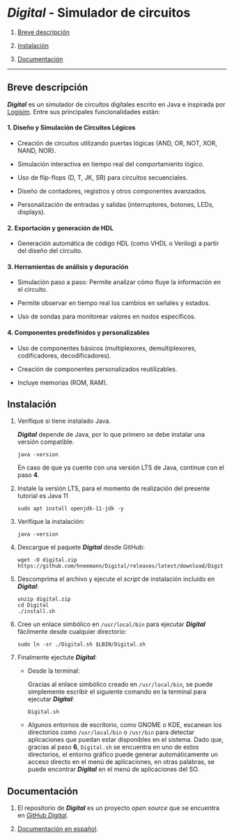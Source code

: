 # *Digital* - Simulador de circuitos

1. [Breve descripción](#breve-descripción)

2. [Instalación](#instalación)

3. [Documentación](#documentación)

---------

## Breve descripción

***Digital*** es un simulador de circuitos digitales escrito en Java e inspirada por [Logisim](http://www.cburch.com/logisim/). Entre sus principales funcionalidades están:

#### 1. Diseño y Simulación de Circuitos Lógicos

* Creación de circuitos utilizando puertas lógicas (AND, OR, NOT, XOR, NAND, NOR).

* Simulación interactiva en tiempo real del comportamiento lógico.
    
* Uso de flip-flops (D, T, JK, SR) para circuitos secuenciales.

* Diseño de contadores, registros y otros componentes avanzados.

* Personalización de entradas y salidas (interruptores, botones, LEDs, displays).

#### 2. Exportación y generación de HDL

* Generación automática de código HDL (como VHDL o Verilog) a partir del diseño del circuito.

#### 3. Herramientas de análisis y depuración

* Simulación paso a paso: Permite analizar cómo fluye la información en el circuito.
    
* Permite observar en tiempo real los cambios en señales y estados.
    
* Uso de sondas para monitorear valores en nodos específicos.

#### 4. Componentes predefinidos y personalizables

* Uso de componentes básicos (multiplexores, demultiplexores, codificadores, decodificadores).
    
* Creación de componentes personalizados reutilizables.

* Incluye memorias (ROM, RAM).

## Instalación


1. Verifique si tiene instalado Java.

    ***Digital*** depende de Java, por lo que primero se debe instalar una versión compatible. 

    ```
    java -version
    ```

    En caso de que ya cuente con una versión LTS de Java, continue con el paso **4**.

2. Instale la versión LTS, para el momento de realización del presente tutorial es Java 11

    ```
    sudo apt install openjdk-11-jdk -y
    ```

3.  Verifique la instalación:

    ```
    java -version
    ```


4. Descargue el paquete ***Digital*** desde GitHub:

    ```
    wget -O digital.zip https://github.com/hneemann/Digital/releases/latest/download/Digit
    ```

5. Descomprima el archivo y ejecute el *script* de instalación incluido en ***Digital***:

    ```
    unzip digital.zip
    cd Digital
    ./install.sh
    ```

6. Cree un enlace simbólico en ```/usr/local/bin``` para ejecutar ***Digital*** fácilmente desde cualquier directorio:

    ```
    sudo ln -sr ./Digital.sh $LBIN/Digital.sh
    ```

7. Finalmente ejectute ***Digital***:

    *  Desde la terminal:

        Gracias al enlace simbólico creado en ```/usr/local/bin```, se puede simplemente escribir el siguiente comando en la terminal para ejecutar ***Digital***:

        ```
        Digital.sh
        ```

    * Algunos entornos de escritorio, como GNOME o KDE, escanean los directorios como ```/usr/local/bin``` o ```/usr/bin``` para detectar aplicaciones que puedan estar disponibles en el sistema. Dado que, gracias al paso **6**,  ```Digital.sh``` se encuentra en uno de estos directorios, el entorno gráfico puede generar automáticamente un acceso directo en el menú de aplicaciones, en otras palabras, se puede encontrar ***Digital*** en el menú de aplicaciones del SO.

## Documentación

1. El repositorio de ***Digital*** es un proyecto *open source* que se encuentra en [GitHub *Digital*](https://github.com/hneemann/Digital?tab=readme-ov-file).

2. [Documentación en español](/docs/simulador_digital_espanol.pdf).